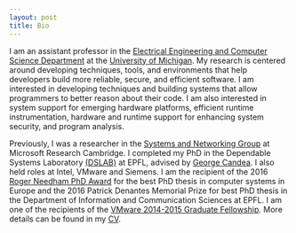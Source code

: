 ```yaml
---
layout: post
title: Bio
---
```


I am an assistant professor in the [Electrical Engineering and Computer Science Department](http://eecs.umich.edu/) at the [University of Michigan](http://umich.edu/). My research is centered around developing techniques, tools, and environments that help developers build more reliable, secure, and efficient software. I am interested in developing techniques and building systems that allow programmers to better reason about their code. I am also interested in system support for emerging hardware platforms, efficient runtime instrumentation, hardware and runtime support for enhancing system security, and program analysis.

Previously, I was a researcher in the [Systems and Networking Group](https://www.microsoft.com/en-us/research/group/cambridge-systems-and-networking/) at Microsoft Research Cambridge. I completed my PhD in the Dependable Systems Laboratory [(DSLAB)](http://dslab.epfl.ch/) at EPFL, advised by [George Candea](http://people.epfl.ch/george.candea). I also held roles at Intel, VMware and Siemens. I am the recipient of the 2016 [Roger Needham PhD Award](http://www.eurosys.org/awards/needham-award) for the best PhD thesis in computer systems in Europe and the 2016 Patrick Denantes Memorial Prize for best PhD thesis in the Department of Information and Communication Sciences at EPFL. I am one of the recipients of the <a href="https://labs.vmware.com/academic/vmware-2014-2015-graduate-fellowships" target="_top">VMware 2014-2015 Graduate Fellowship</a>. More details can be found in my <a href="{{ site.baseurl }}public/cv.pdf">CV</a>.

